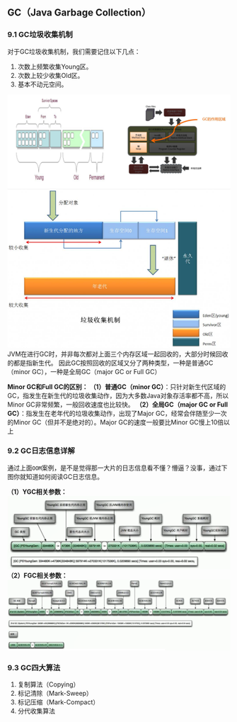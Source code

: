 ## GC（Java Garbage Collection）

### 9.1 GC垃圾收集机制

对于GC垃圾收集机制，我们需要记住以下几点：

1. 次数上频繁收集Young区。
2. 次数上较少收集Old区。
3. 基本不动元空间。

![在这里插入图片描述](090-JavaGarbageCollection/2020080716523497.png)
![在这里插入图片描述](090-JavaGarbageCollection/20200807154231426.png)
JVM在进行GC时，并非每次都对上面三个内存区域一起回收的，大部分时候回收的都是指新生代。
因此GC按照回收的区域又分了两种类型，一种是普通GC（minor GC），一种是全局GC（major GC or Full GC）

**Minor GC和Full GC的区别：**
**（1）普通GC（minor GC）**：只针对新生代区域的GC，指发生在新生代的垃圾收集动作，因为大多数Java对象存活率都不高，所以Minor GC非常频繁，一般回收速度也比较快。
**（2）全局GC（major GC or Full GC）**：指发生在老年代的垃圾收集动作，出现了Major GC，经常会伴随至少一次的Minor GC（但并不是绝对的）。Major GC的速度一般要比Minor GC慢上10倍以上

### 9.2 GC日志信息详解

通过上面`OOM`案例，是不是觉得那一大片的日志信息看不懂？懵逼？没事，通过下图你就知道如何阅读GC日志信息。

**（1）YGC相关参数：**
![在这里插入图片描述](090-JavaGarbageCollection/20200807151938212.png)
**（2）FGC相关参数：**
![在这里插入图片描述](090-JavaGarbageCollection/20200807153518837.png)

### 9.3 GC四大算法

1. 复制算法（Copying）
2. 标记清除（Mark-Sweep）
3. 标记压缩（Mark-Compact）
4. 分代收集算法